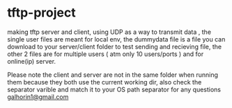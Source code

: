 # tftp-project
making tftp server and client,
using UDP as a way to transmit data ,
the single user files are meant for local env,
the dummydata file is a file you can download to your server/client folder to test sending and recieving file,
the other 2 files are for multiple users ( atm only 10 users/ports ) and for online(ip) server.

Please note the client and server are not in the same folder when running them because they both use the current working dir,
also check the separator varible and match it to your OS path separator
for any questions galhorin1@gmail.com
